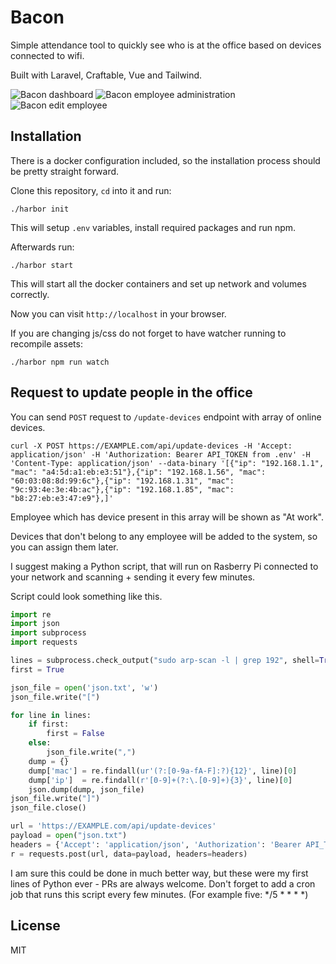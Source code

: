 Bacon
=========================

Simple attendance tool to quickly see who is at the office based on devices connected to wifi.

Built with Laravel, Craftable, Vue and Tailwind.

![Bacon dashboard](https://mminar.com/bacon/bacon-dashboard.png)
![Bacon employee administration](https://mminar.com/bacon/bacon-admin-employees.png)
![Bacon edit employee](https://mminar.com/bacon/bacon-admin-employee.png)

## Installation

There is a docker configuration included, so the installation process should be pretty straight forward.

Clone this repository, `cd` into it and run:
```
./harbor init
```
This will setup `.env` variables, install required packages and run npm.

Afterwards run:
```
./harbor start
```
This will start all the docker containers and set up network and volumes correctly. 

Now you can visit `http://localhost` in your browser.

If you are changing js/css do not forget to have watcher running to recompile assets:
```
./harbor npm run watch
```

## Request to update people in the office
You can send `POST` request to `/update-devices` endpoint with array of online devices.
```
curl -X POST https://EXAMPLE.com/api/update-devices -H 'Accept: application/json' -H 'Authorization: Bearer API_TOKEN from .env' -H 'Content-Type: application/json' --data-binary '[{"ip": "192.168.1.1", "mac": "a4:5d:a1:eb:e3:51"},{"ip": "192.168.1.56", "mac": "60:03:08:8d:99:6c"},{"ip": "192.168.1.31", "mac": "9c:93:4e:3e:4b:ac"},{"ip": "192.168.1.85", "mac": "b8:27:eb:e3:47:e9"},]'
```
Employee which has device present in this array will be shown as "At work".

Devices that don't belong to any employee will be added to the system, so you can assign them later.

I suggest making a Python script, that will run on Rasberry Pi connected to your network and scanning + sending it every few minutes.

Script could look something like this.

``` python
import re
import json
import subprocess
import requests

lines = subprocess.check_output("sudo arp-scan -l | grep 192", shell=True).splitlines()
first = True

json_file = open('json.txt', 'w')
json_file.write("[")

for line in lines:
    if first:
        first = False
    else:
        json_file.write(",")
    dump = {}
    dump['mac'] = re.findall(ur'(?:[0-9a-fA-F]:?){12}', line)[0]
    dump['ip']  = re.findall(r'[0-9]+(?:\.[0-9]+){3}', line)[0]
    json.dump(dump, json_file)
json_file.write("]")
json_file.close()

url = 'https://EXAMPLE.com/api/update-devices'
payload = open("json.txt")
headers = {'Accept': 'application/json', 'Authorization': 'Bearer API_TOKEN from .env', 'Content-Type': 'application/json'}
r = requests.post(url, data=payload, headers=headers)
```
I am sure this could be done in much better way, but these were my first lines of Python ever - PRs are always welcome.
Don't forget to add a cron job that runs this script every few minutes. (For example five: */5 * * * *)

## License

MIT
